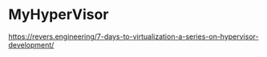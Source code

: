 # MyHyperVisor
https://revers.engineering/7-days-to-virtualization-a-series-on-hypervisor-development/

